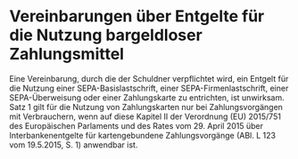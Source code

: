 # Vereinbarungen über Entgelte für die Nutzung bargeldloser Zahlungsmittel

Eine Vereinbarung, durch die der Schuldner verpflichtet wird, ein Entgelt für die Nutzung einer SEPA\-Basislastschrift, einer SEPA\-Firmenlastschrift, einer SEPA\-Überweisung oder einer Zahlungskarte zu entrichten, ist unwirksam. Satz 1 gilt für die Nutzung von Zahlungskarten nur bei Zahlungsvorgängen mit Verbrauchern, wenn auf diese Kapitel II der Verordnung (EU) 2015/751 des Europäischen Parlaments und des Rates vom 29\. April 2015 über Interbankenentgelte für kartengebundene Zahlungsvorgänge (ABl. L 123 vom 19\.5\.2015, S. 1\) anwendbar ist. 


